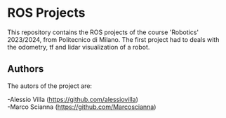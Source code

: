 # ROS Projects
This repository contains the ROS projects of the course 'Robotics' 2023/2024, from Politecnico di Milano.
The first project had to deals with the odometry, tf and lidar visualization of a robot.

## Authors

The autors of the project are:

-Alessio Villa (https://github.com/alessiovilla)  
-Marco Scianna (https://github.com/Marcoscianna)



